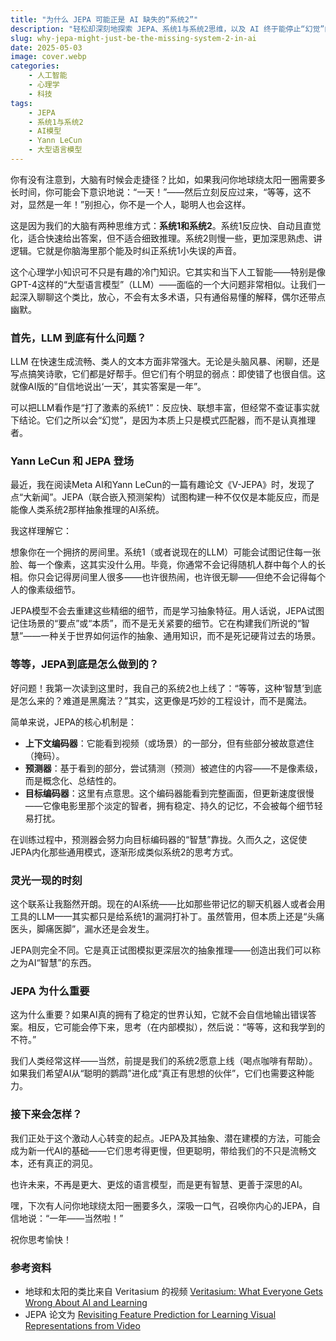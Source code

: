 ```yaml
---
title: "为什么 JEPA 可能正是 AI 缺失的“系统2”"
description: "轻松却深刻地探索 JEPA、系统1与系统2思维，以及 AI 终于能停止“幻觉”的可能性。"
slug: why-jepa-might-just-be-the-missing-system-2-in-ai
date: 2025-05-03
image: cover.webp
categories:
    - 人工智能
    - 心理学
    - 科技
tags:
    - JEPA
    - 系统1与系统2
    - AI模型
    - Yann LeCun
    - 大型语言模型
---
```


你有没有注意到，大脑有时候会走捷径？比如，如果我问你地球绕太阳一圈需要多长时间，你可能会下意识地说：“一天！”——然后立刻反应过来，“等等，这不对，显然是一年！”别担心，你不是一个人，聪明人也会这样。

这是因为我们的大脑有两种思维方式：**系统1和系统2**。系统1反应快、自动且直觉化，适合快速给出答案，但不适合细致推理。系统2则慢一些，更加深思熟虑、讲逻辑。它就是你脑海里那个能及时纠正系统1小失误的声音。

这个心理学小知识可不只是有趣的冷门知识。它其实和当下人工智能——特别是像GPT-4这样的“大型语言模型”（LLM）——面临的一个大问题非常相似。让我们一起深入聊聊这个类比，放心，不会有太多术语，只有通俗易懂的解释，偶尔还带点幽默。

### 首先，LLM 到底有什么问题？

LLM 在快速生成流畅、类人的文本方面非常强大。无论是头脑风暴、闲聊，还是写点搞笑诗歌，它们都是好帮手。但它们有个明显的弱点：即使错了也很自信。这就像AI版的“自信地说出‘一天’，其实答案是一年”。

可以把LLM看作是“打了激素的系统1”：反应快、联想丰富，但经常不查证事实就下结论。它们之所以会“幻觉”，是因为本质上只是模式匹配器，而不是认真推理者。

### Yann LeCun 和 JEPA 登场

最近，我在阅读Meta AI和Yann LeCun的一篇有趣论文《V-JEPA》时，发现了点“大新闻”。JEPA（联合嵌入预测架构）试图构建一种不仅仅是本能反应，而是能像人类系统2那样抽象推理的AI系统。

我这样理解它：

想象你在一个拥挤的房间里。系统1（或者说现在的LLM）可能会试图记住每一张脸、每一个像素，这其实没什么用。毕竟，你通常不会记得随机人群中每个人的长相。你只会记得房间里人很多——也许很热闹，也许很无聊——但绝不会记得每个人的像素级细节。

JEPA模型不会去重建这些精细的细节，而是学习抽象特征。用人话说，JEPA试图记住场景的“要点”或“本质”，而不是无关紧要的细节。它在构建我们所说的“智慧”——一种关于世界如何运作的抽象、通用知识，而不是死记硬背过去的场景。

### 等等，JEPA到底是怎么做到的？

好问题！我第一次读到这里时，我自己的系统2也上线了：“等等，这种‘智慧’到底是怎么来的？难道是黑魔法？”其实，这更像是巧妙的工程设计，而不是魔法。

简单来说，JEPA的核心机制是：

* **上下文编码器**：它能看到视频（或场景）的一部分，但有些部分被故意遮住（掩码）。
* **预测器**：基于看到的部分，尝试猜测（预测）被遮住的内容——不是像素级，而是概念化、总结性的。
* **目标编码器**：这里有点意思。这个编码器能看到完整画面，但更新速度很慢——它像电影里那个淡定的智者，拥有稳定、持久的记忆，不会被每个细节轻易打扰。

在训练过程中，预测器会努力向目标编码器的“智慧”靠拢。久而久之，这促使JEPA内化那些通用模式，逐渐形成类似系统2的思考方式。

### 灵光一现的时刻

这个联系让我豁然开朗。现在的AI系统——比如那些带记忆的聊天机器人或者会用工具的LLM——其实都只是给系统1的漏洞打补丁。虽然管用，但本质上还是“头痛医头，脚痛医脚”，漏水还是会发生。

JEPA则完全不同。它是真正试图模拟更深层次的抽象推理——创造出我们可以称之为AI“智慧”的东西。

### JEPA 为什么重要

这为什么重要？如果AI真的拥有了稳定的世界认知，它就不会自信地输出错误答案。相反，它可能会停下来，思考（在内部模拟），然后说：“等等，这和我学到的不符。”

我们人类经常这样——当然，前提是我们的系统2愿意上线（喝点咖啡有帮助）。如果我们希望AI从“聪明的鹦鹉”进化成“真正有思想的伙伴”，它们也需要这种能力。

### 接下来会怎样？

我们正处于这个激动人心转变的起点。JEPA及其抽象、潜在建模的方法，可能会成为新一代AI的基础——它们思考得更慢，但更聪明，带给我们的不只是流畅文本，还有真正的洞见。

也许未来，不再是更大、更炫的语言模型，而是更有智慧、更善于深思的AI。

嘿，下次有人问你地球绕太阳一圈要多久，深吸一口气，召唤你内心的JEPA，自信地说：“一年——当然啦！”

祝你思考愉快！

### 参考资料

* 地球和太阳的类比来自 Veritasium 的视频 [Veritasium: What Everyone Gets Wrong About AI and Learning](https://www.youtube.com/watch?v=0xS68sl2D70)
* JEPA 论文为 [Revisiting Feature Prediction for Learning Visual Representations from Video](https://arxiv.org/abs/2404.08471)
